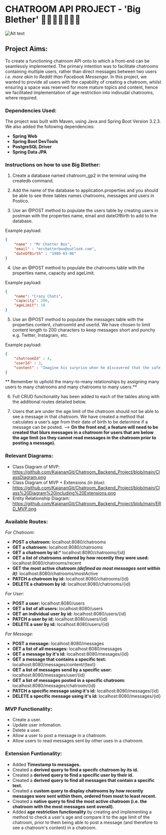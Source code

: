 # CHATROOM API PROJECT - 'Big Blether' 👩🏽‍💻💬👨🏾‍💻

![Alt text](https://p1.hiclipart.com/preview/796/688/961/background-meeting-discussion-group-conversation-internet-forum-communication-text-orange-line-png-clipart.jpg "Big Blether Logo")

## Project Aims:
To create a functioning chatroom API onto to which a front-end can be seamlessly implemented. The primary intention was to facilitate chatrooms containing multiple users, rather than direct messages between two users *i.e. more akin to Reddit than Facebook Messenger.* In this project, we wanted to provide all users with the capability of creating a chatroom, whilst ensuring a space was reserved for more mature topics and content, hence we facilitated implementation of age restriction into indivudal chatrooms, where required. 

### Dependencies Used:
The project was built with Maven, using Java and Spring Boot Version 3.2.3. 
We also added the following dependencies:
- **Spring Web**
- **Spring Boot DevTools**
- **PostgreSQL Driver**
- **Spring Data JPA**


### Instructions on how to use Big Blether:
1) Create a database named chatroom_gp2 in the terminal using the createdb command.

2) Add the name of the database to application.properties and you should be able to see three tables names chatrooms, messages and users in Postico.

3) Use an @POST method to populate the users table by creating users in postman with the properties name, email and dateOfBirth to add to the database.

Example payload:
```JSON
{
    "name" : "Mr Chatter Box",
    "email" : "mrchatterbox@outlook.com",
    "dateOfBirth" : "1980-03-06"
}
```

4) Use an @POST method to populate the chatrooms table with the properties name, capacity and ageLimit.

Example payload:
``` JSON
{
    "name": "Crazy Chats",
    "capacity": 200,
    "ageLimit": 18
}
```

5) Use an @POST method to populate the messages table with the properties content, chatroomId and userId. We have chosen to limit content length to 200 characters to keep messages short and punchy   e.g. Twitter, Instagram, etc.

Example payload:
``` JSON
{
    "chatroomId" : 4,
    "userId" : 3,
    "content" : "Imagine his surprise when he discovered that the safe was full of pudding."
}
```

** Remember to uphold the many-to-many relationships by assigning many users to many chatrooms and many chatrooms to many users.**

6) Full CRUD functionality has been added to each of the tables along with the additional routes detailed below.

7)  Users that are under the age limit of the chatroom should not be able to see a message in that chatroom. We have created a method that calculates a user’s age from their date of birth to be determine if a message can be posted.
    --> **On the front end, a feature will need to be created that blurs messages in a chatroom for users that are below the age limit (so they cannot read messages in the chatroom prior to posting a message).**


### Relevant Diagrams:
- Class Diagram of MVP: https://github.com/KajananGit/Chatroom_Backend_Project/blob/main/ClassDiagram.png
- Class Diagram of MVP + Extensions *(in blue)*: https://github.com/KajananGit/Chatroom_Backend_Project/blob/main/Class%20Diagram%20including%20Extensions.png
- Entity Relationship Diagram: https://github.com/KajananGit/Chatroom_Backend_Project/blob/main/ERD_MVP.png

### Available Routes:
*For Chatroom:*
- **POST a chatroom:** localhost:8080/chatrooms 
- **GET a chatroom:** localhost:8080/chatrooms
- **GET a chatroom by id:*** localhost:8080/chatrooms/{id}
- **GET a list of chatrooms ordered by how recently they were used:** localhost:8080/chatrooms/recent
- **GET the most active chatroom *(defined as most messages sent within it)***: localhost:8080/chatrooms/mostActive
- **PATCH a chatroom by id:** localhost:8080/chatrooms/{id}
- **DELETE a chatroom by id:** localhost:8080/chatrooms/{id}

*For User:*
- **POST a user:** localhost:8080/users
- **GET a list of all users:** localhost:8080/users
- **GET an individual user by id:** localhost:8080/users/{id}
- **PATCH a user by id:** localhost:8080/users/{id}
- **DELETE a user by id:** localhost:8080/users/{id}

*For Message:*
- **POST a message:** localhost:8080/messages
- **GET a list of all messages:** localhost:8080/messages
- **GET a message by it's id:** localhost:8080/messages/{id}
- **GET a message that contains a specific text:** localhost:8080/messages/content/{text}
- **GET a list of messages send by a specific user:** localhost:8080/messages/user/{id}
- **GET a list of messages posted in a specific chatroom:** localhost:8080/messages/chatroom/{id}
- **PATCH a specific message using it's id:** localhost:8080/messages/{id}
- **DELETE a specific message using it's id:** localhost:8080/messages/{id}


### MVP Functionality:
- Create a user. 
- Update user infomation. 
- Delete a user. 
- Allow a user to post a message in a chatroom.
- Allow users to read messages sent by other uses in a chatroom. 

### Extension Funtionality:
- Added **Timestamp to messages.**
- Created a **derived query to find a specifc chatroom by its id.**
- Created a **derived query to find a specific user by their id.**
- Created a **derived query to find all messages that contain a specific text.**
- Created a **custom query to display chatrooms by how recently messages were sent within them, ordered from most to least recent.**
- Created a **native query to find the most active chatroom (i.e. the chatroom with the most messages sent overall).**
- Added **age restriction functionality** by creating and implementing a method to check a user's age and compare it to the age limit of the chatroom, prior to them being able to post a message (and therefore to see a chatroom's content) in a chatroom.